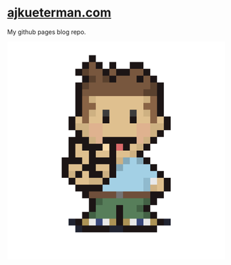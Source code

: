 # [ajkueterman.com](http://ajkueterman.com)

My github pages blog repo.

![AJ peace sprite](images/sprite_ajk_PEACE.png)

